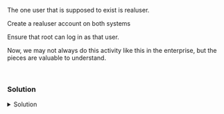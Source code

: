 The one user that is supposed to exist is realuser. 

Create a realuser account on both systems 

Ensure that root can log in as that user. 

Now, we may not always do this activity like this in the enterprise, but the pieces are valuable to understand.

<br>

### Solution
<details>
<summary>Solution</summary>
Check if the user exists on both servers

```plain
id realuser
ssh node01 'id realuser'
```{{exec}}

So we see that realuser exists on controlplane but the user was not created on node01. Let's create it.

```plain
ssh node01 'useradd -m realuser'
```{{exec}}

We normally wouldn't do this part, as some LDAP or outside authority would give the user password, but we'll do it for now to be able to establish connection.

```plain
ssh node01
```{{exec}}

Create a password 1234 (I know, super secure, but useful for lab testing)

```plain
passwd realuser
```{{exec}}

You will have to hit enter twice

Be sure to exit back to the controlplane node
```plain
exit
```{{exec}}

Clear the old entries

```plain
ssh node01 'echo "" > /var/log/auth.log'
```{{exec}}

Rerun the script /root/ssh_script and then check the invalid users from node01

```plain
/root/ssh_script.sh
```{{exec}}

Recheck for Invalid users. You should no longer see realuser in invalid users.

```plain
ssh node01 'grep Invalid /var/log/auth.log'
```{{exec}}

You'll still see errors with the login, but now at least the realuser is no longer Invalid. We'll fix their login in the next section.

</details>